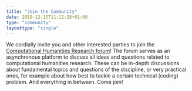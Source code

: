 ```yaml
---
title: "Join the Community"
date: 2019-12-15T11:12:28+01:00
type: "community"
layouttype: "single" 
---
```


We cordially invite you and other interested parties to join the [Computational Humanities
Research forum](https://discourse.computational-humanities-research.org/)! The forum
serves as an asynchronous platform to discuss all ideas and questions related to
computational humanities research. These can be in-depth discussions about fundamental
topics and questions of the discipline, or very practical ones, for example about how best
to tackle a certain technical (coding) problem. And everything in between. Come join!
